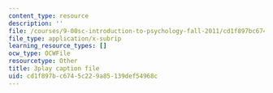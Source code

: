 ```yaml
---
content_type: resource
description: ''
file: /courses/9-00sc-introduction-to-psychology-fall-2011/cd1f897bc6745c229a85139def54968c_kD3CswjYb2E.srt
file_type: application/x-subrip
learning_resource_types: []
ocw_type: OCWFile
resourcetype: Other
title: 3play caption file
uid: cd1f897b-c674-5c22-9a85-139def54968c
---
```

